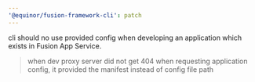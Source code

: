 ```yaml
---
'@equinor/fusion-framework-cli': patch
---
```


cli should no use provided config when developing an application which exists in Fusion App Service.

> when dev proxy server did not get 404 when requesting application config, it provided the manifest instead of config file path
